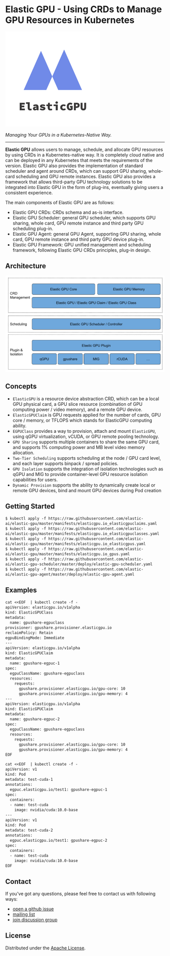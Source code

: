 # Elastic GPU - Using CRDs to Manage GPU Resources in Kubernetes
<div align="left"><img src="./static/logo.png" style="width:300px;" /></div>

*Managing Your GPUs in a Kubernetes-Native Way.*

---

**Elastic GPU** allows users to manage, schedule, and allocate GPU resources by using CRDs in a Kubernetes-native way. It is completely cloud native and can be deployed in any Kubernetes that meets the requirements of the version. Elastic GPU also provides the implementation of standard scheduler and agent around CRDs, which can support GPU sharing, whole-card scheduling and GPU remote instances. Elastic GPU also provides a framework that allows third-party GPU technology solutions to be integrated into Elastic GPU in the form of plug-ins, eventually giving users a consistent experience.

The main components of Elastic GPU are as follows:

- Elastic GPU CRDs: CRDs schema and as-is interface.
- Elastic GPU Scheduler: general GPU scheduler, which supports GPU sharing, whole card, GPU remote instance and third party GPU scheduling plug-in.
- Elastic GPU Agent: general GPU Agent, supporting GPU sharing, whole card, GPU remote instance and third party GPU device plug-in.
- Elastic GPU Framework: GPU unified management and scheduling framework, following Elastic GPU CRDs principles, plug-in design.

## Architecture
![](./static/arch.png)

## Concepts
- `ElasticGPU` is a resource device abstraction CRD, which can be a local GPU physical card, a GPU slice resource (combination of GPU computing power / video memory), and a remote GPU device.
- `ElasticGPUClaim` is GPU requests applied for the number of cards, GPU core / memory, or TFLOPS which stands for ElasticGPU computing ability.
- `EGPUClass` provides a way to provision, attach and mount `ElasticGPU`, using qGPU virtualization, vCUDA, or GPU remote pooling technology.
- `GPU Sharing` supports multiple containers to share the same GPU card, and supports 1% computing power and MB level video memory allocation.
- `Two-Tier Scheduling` supports scheduling at the node / GPU card level, and each layer supports binpack / spread policies.
- `GPU Isolation` supports the integration of isolation technologies such as qGPU and MIG to provide container-level GPU resource isolation capabilities for users.
- `Dynamic Provision` supports the ability to dynamically create local or remote GPU devices, bind and mount GPU devices during Pod creation

## Getting Started
```
$ kubectl apply -f https://raw.githubusercontent.com/elastic-ai/elastic-gpu/master/manifests/elasticgpu.io_elasticgpuclaims.yaml
$ kubectl apply -f https://raw.githubusercontent.com/elastic-ai/elastic-gpu/master/manifests/elasticgpu.io_elasticgpuclasses.yaml
$ kubectl apply -f https://raw.githubusercontent.com/elastic-ai/elastic-gpu/master/manifests/elasticgpu.io_elasticgpus.yaml
$ kubectl apply -f https://raw.githubusercontent.com/elastic-ai/elastic-gpu/master/manifests/elasticgpu.io_gpus.yaml
$ kubectl apply -f https://raw.githubusercontent.com/elastic-ai/elastic-gpu-scheduler/master/deploy/elastic-gpu-scheduler.yaml
$ kubectl apply -f https://raw.githubusercontent.com/elastic-ai/elastic-gpu-agent/master/deploy/elastic-gpu-agent.yaml
```

## Examples
```
cat <<EOF  | kubectl create -f -
apiVersion: elasticgpu.io/v1alpha
kind: ElasticGPUClass
metadata:
  name: gpushare-egpuclass
provisioner: gpushare.provisioner.elasticgpu.io
reclaimPolicy: Retain
egpuBindingMode: Immediate
---
apiVersion: elasticgpu.io/v1alpha
kind: ElasticGPUClaim
metadata:
  name: gpushare-egpuc-1
spec:
  egpuClassName: gpushare-egpuclass
  resources:
    requests:
      gpushare.provisioner.elasticgpu.io/gpu-core: 10
      gpushare.provisioner.elasticgpu.io/gpu-memory: 4
---
apiVersion: elasticgpu.io/v1alpha
kind: ElasticGPUClaim
metadata:
  name: gpushare-egpuc-2
spec:
  egpuClassName: gpushare-egpuclass
  resources:
    requests:
      gpushare.provisioner.elasticgpu.io/gpu-core: 10
      gpushare.provisioner.elasticgpu.io/gpu-memory: 4
EOF
```

```
cat <<EOF  | kubectl create -f -
apiVersion: v1
kind: Pod
metadata: test-cuda-1
annotations:
  egpuc.elasticgpu.io/test1: gpushare-egpuc-1
spec:
  containers:
  - name: test-cuda
	image: nvidia/cuda:10.0-base
---
apiVersion: v1
kind: Pod
metadata: test-cuda-2
annotations:
  egpuc.elasticgpu.io/test1: gpushare-egpuc-2
spec:
  containers:
  - name: test-cuda
    image: nvidia/cuda:10.0-base
EOF
```

## Contact
If you've got any questions, please feel free to contact us with following ways:
- [open a github issue](https://github.com/elastic-ai/elastic-gpu/issues/new)
- [mailing list](mailto:elasticgpu@googlegroups.com) 
- [join discussion group](https://groups.google.com/g/elasticgpu)

## License
Distributed under the [Apache License](./LICENSE).
